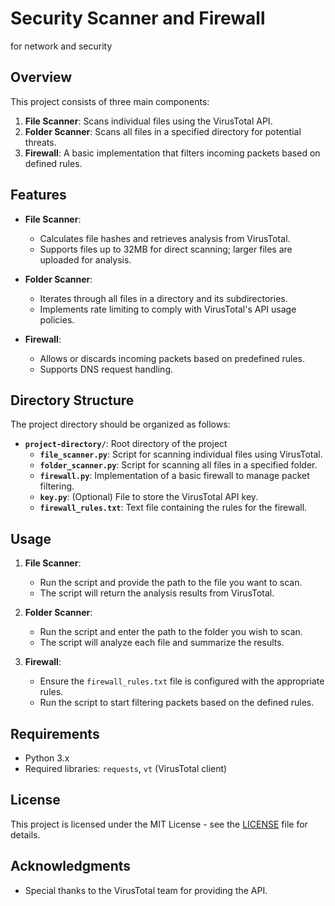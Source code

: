# Security Scanner and Firewall
for network and security 

## Overview

This project consists of three main components:

1. **File Scanner**: Scans individual files using the VirusTotal API.
2. **Folder Scanner**: Scans all files in a specified directory for potential threats.
3. **Firewall**: A basic implementation that filters incoming packets based on defined rules.

## Features

- **File Scanner**: 
  - Calculates file hashes and retrieves analysis from VirusTotal.
  - Supports files up to 32MB for direct scanning; larger files are uploaded for analysis.
  
- **Folder Scanner**: 
  - Iterates through all files in a directory and its subdirectories.
  - Implements rate limiting to comply with VirusTotal's API usage policies.

- **Firewall**: 
  - Allows or discards incoming packets based on predefined rules.
  - Supports DNS request handling.

## Directory Structure

The project directory should be organized as follows:

- **`project-directory/`**: Root directory of the project
  - **`file_scanner.py`**: Script for scanning individual files using VirusTotal.
  - **`folder_scanner.py`**: Script for scanning all files in a specified folder.
  - **`firewall.py`**: Implementation of a basic firewall to manage packet filtering.
  - **`key.py`**: (Optional) File to store the VirusTotal API key.
  - **`firewall_rules.txt`**: Text file containing the rules for the firewall.

## Usage

1. **File Scanner**:
   - Run the script and provide the path to the file you want to scan.
   - The script will return the analysis results from VirusTotal.

2. **Folder Scanner**:
   - Run the script and enter the path to the folder you wish to scan.
   - The script will analyze each file and summarize the results.

3. **Firewall**:
   - Ensure the `firewall_rules.txt` file is configured with the appropriate rules.
   - Run the script to start filtering packets based on the defined rules.

## Requirements

- Python 3.x
- Required libraries: `requests`, `vt` (VirusTotal client)

## License

This project is licensed under the MIT License - see the [LICENSE](LICENSE) file for details.

## Acknowledgments

- Special thanks to the VirusTotal team for providing the API.
